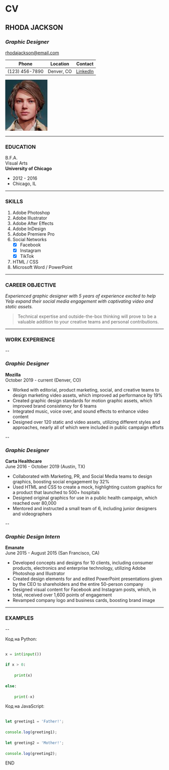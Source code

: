 # CV

## RHODA JACKSON
### _Graphic Designer_  
<rhodajackson@email.com>  

| Phone             | Location   | Contact |
|-------------------|------------|---------|
| (123) 456-7890    | Denver, CO | [LinkedIn](https://linkedin.com "Send me a message")|


![Photo](designer.png)

---

### EDUCATION
B.F.A.  
Visual Arts  
**University of Chicago**  
* 2012 - 2016  
* Chicago, IL

---

### SKILLS
1. Adobe Photoshop
2. Adobe Illustrator
3. Adobe After Effects
4. Adobe InDesign
5. Adobe Premiere Pro 
6. Social Networks  
    * [x] Facebook 
    * [x] Instagram
    * [x] TikTok 
7. HTML / CSS
8. Microsoft Word / PowerPoint

---

### CAREER OBJECTIVE
_Experienced graphic designer with 5 years of experience excited to help Yelp expand their social media engagement with captivating video and static assets._  

> Technical expertise and outside-the-box thinking will prove to be a valuable addition to your creative teams and personal contributions.

---

### WORK EXPERIENCE

--
### _Graphic Designer_ 
 
**Mozilla**  
October 2019 - current (Denver, CO)

* Worked with editorial, product marketing, social, and creative teams to design marketing video assets, which improved ad performance by 19%
* Created graphic design standards for motion graphic assets, which improved brand consistency for 6 teams
* Integrated music, voice over, and sound effects to enhance video content
* Designed over 120 static and video assets, utilizing different styles and approaches, nearly all of which were included in public campaign efforts 

--
### _Graphic Designer_  
  
**Carta Healthcare**  
June 2016 - October 2019 (Austin, TX) 

* Collaborated with Marketing, PR, and Social Media teams to design graphics, boosting social engagement by 32%
* Used HTML and CSS to create a mock, highlighting custom graphics for a product that launched to 500+ hospitals
* Designed original graphics for use in a public health campaign, which reached over 80,000
* Mentored and instructed a small team of 6, including junior designers and videographers

--
### _Graphic Design Intern_  
  
**Emanate**  
June 2015 - August 2015 (San Francisco, CA) 

* Developed concepts and designs for 10 clients, including consumer products, electronics and enterprise technology,
utilizing Adobe Photoshop and Illustrator
* Created design elements for and edited PowerPoint presentations given by the CEO to shareholders and the entire 50-person company
* Designed visual content for Facebook and Instagram posts, which, in total, received over 1,600 points of engagement
* Revamped company logo and business cards, boosting brand image
---

### EXAMPLES  
--  


Код на Python:

```python

x = int(input())

if x > 0:

    print(x)

else:

    print(-x)

```

Код на JavaScript:

```javascript

let greeting1 = 'Father!';

console.log(greeting1);

let greeting2 = 'Mother!';

console.log(greeting2);

```

END
